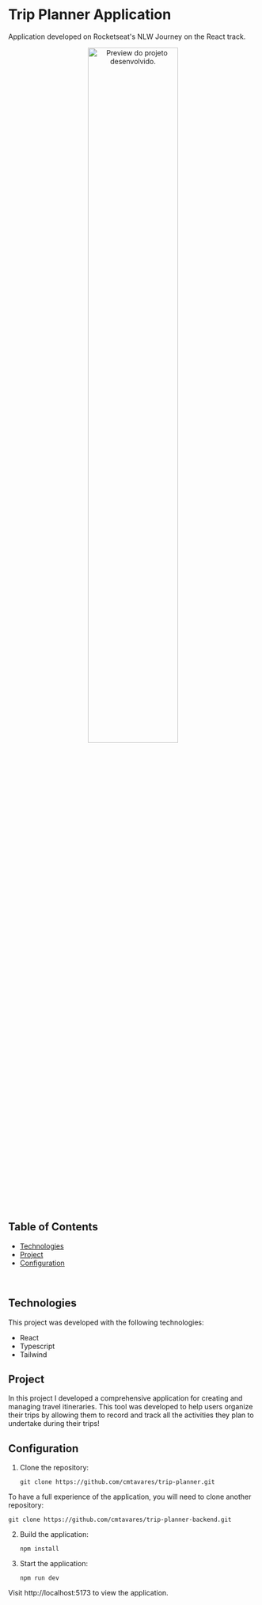 # Trip Planner Application

<p>
  Application developed on Rocketseat's NLW Journey on the React track.
</p>

<p align="center">
  <img alt="Preview do projeto desenvolvido." src="https://github.com/user-attachments/assets/3f859e4d-7758-46db-8929-9549114b6fb7" width="60%">
</p>

## Table of Contents

- [Technologies](#technologies)
- [Project](#project)
- [Configuration](#configuration)

<br>


## Technologies

This project was developed with the following technologies:

- React
- Typescript
- Tailwind

## Project

In this project I developed a comprehensive application for creating and managing travel itineraries. This tool was developed to help users organize their trips by allowing them to record and track all the activities they plan to undertake during their trips!

## Configuration

1. Clone the repository:

   ```shell
   git clone https://github.com/cmtavares/trip-planner.git
   ```

To have a full experience of the application, you will need to clone another repository:

   ```shell
   git clone https://github.com/cmtavares/trip-planner-backend.git
   ```

2. Build the application:

    ```shell
    npm install
    ```

3. Start the application:

    ```shell
    npm run dev
    ```

Visit http://localhost:5173 to view the application.
